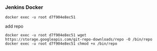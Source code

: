 ### Jenkins Docker
```
docker exec -u root d7f904e8ec51
```

add repo

```
docker exec -u root d7f904e8ec51 wget https://storage.googleapis.com/git-repo-downloads/repo -O /bin/repo
docker exec -u root d7f904e8ec51 chmod +x /bin/repo
```
